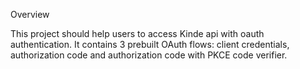 Overview

This project should help users to access Kinde api with oauth authentication. It contains 3 prebuilt OAuth flows: client credentials, authorization code and authorization code with PKCE code verifier.